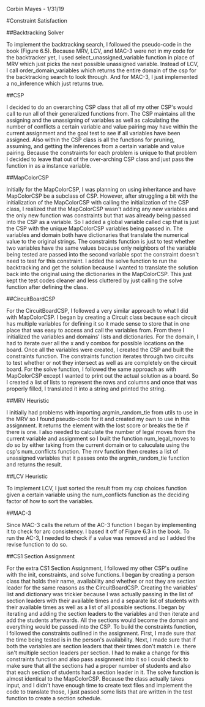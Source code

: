 Corbin Mayes - 1/31/19

#Constraint Satisfaction

##Backtracking Solver

To implement the backtracking search, I followed the pseudo-code in the book (Figure 6.5). Because MRV, LCV, and MAC-3 were not in 
my code for the backtracker yet, I used select_unassigned_variable function in place of MRV which just picks the next possible unassigned 
variable. Instead of LCV, I call order_domain_variables which returns the entire domain of the csp for the backtracking search to look 
through. And for MAC-3, I just implemented a no_inference which just returns true. 

##CSP

I decided to do an overarching CSP class that all of my other CSP's would call to run all of their generalized functions from. The CSP 
maintains all the assigning and the unassigning of variables as well as calculating the number of conflicts a certain variable and value 
pairing may have within the current assignment and the goal test to see if all variables have been assigned. Also within the CSP class 
is all the functions for pruning, assuming, and getting the inferences from a certain variable and value pairing. Because the constraints 
for each problem is unique to that problem I decided to leave that out of the over-arching CSP class and just pass the function in as a
instance variable.

##MapColorCSP

Initially for the MapColorCSP, I was planning on using inheritance and have MapColorCSP be a subclass of CSP. However, after struggling 
a bit with the initialization of the MapColorCSP with calling the initialization of the CSP class, I realized that the MapColorCSP wasn't 
adding any new variables and the only new function was constraints but that was already being passed into the CSP as a variable. So 
I added a global variable called csp that is just the CSP with the unique MapColorCSP variables being passed in. The variables and 
domain both have dictionaries that translate the numerical value to the original strings. The constraints function is just to test 
whether two variables have the same values because only neighbors of the variable being tested are passed into the second variable spot 
the constraint doesn't need to test for this constraint. I added the solve function to run the backtracking and get the solution because 
I wanted to translate the solution back into the original using the dictionaries in the MapColorCSP. This just kept the test codes cleaner 
and less cluttered by just calling the solve function after defining the class.

##CircuitBoardCSP

For the CircuitBoardCSP, I followed a very similar approach to what I did with MapColorCSP. I began by creating a Circuit class because 
each circuit has multiple variables for defining it so it made sense to store that in one place that was easy to access and call the 
variables from. From there I initialized the variables and domains' lists and dictionaries. For the domain, I had to iterate over all the 
x and y combos for possible locations on the board. Once all the variables were created, I created the CSP and built the constraints 
function. The constraints function iterates through two circuits to test whether or not they intersect as well as are completely on the 
circuit board. For the solve function, I followed the same approach as with MapColorCSP except I wanted to print out the actual solution 
as a board. So I created a list of lists to represent the rows and columns and once that was properly filled, I translated it into a string 
and printed the string.

##MRV Heuristic

I initially had problems with importing argmin_random_tie from utils to use in the MRV so I found pseudo-code for it and created my own to 
use in this assignment. It returns the element with the lost score or breaks the tie if there is one. I also needed to calculate the number 
of legal moves from the current variable and assignment so I built the function num_legal_moves to do so by either taking from the current 
domain or to caluculate using the csp's num_conflicts function. The mrv function then creates a list of unassigned variables that it passes 
onto the argmin_random_tie function and returns the result.

##LCV Heuristic

To implement LCV, I just sorted the result from my csp choices function given a certain variable using the num_conflicts function as the 
deciding factor of how to sort the variables.

##MAC-3

Since MAC-3 calls the return of the AC-3 function I began by implementing it to check for arc consistency. I based it off of Figure 6.3 
in the book. To run the AC-3, I needed to check if a value was removed and so I added the revise function to do so. 

##CS1 Section Assignment

For the extra CS1 Section Assignment, I followed my other CSP's outline with the init, constraints, and solve functions. I began by creating 
a person class that holds their name, availability and whether or not they are section leader for the same reasons as the CircuitBoardCSP. 
Creating the variables' list and dictionary was trickier because I was actually passing in the list of section leaders with their available
times and a separate list of students with their available times as well as a list of all possible sections. I began by iterating and adding 
the section leaders to the variables and then iterate and add the students afterwards. All the sections would become the domain and everything 
would be passed into the CSP. To build the constraints function, I followed the constraints outlined in the assignment. First, I made sure 
that the time being tested is in the person's availability. Next, I made sure that if both the variables are section leaders that their times 
don't match i.e. there isn't multiple section leaders per section. I had to make a change for this constraints function and also pass assignment 
into it so I could check to make sure that all the sections had a proper number of students and also that each section of students had a 
section leader in it. The solve function is almost identical to the MapColorCSP. Because the class actually takes input, and I didn't have 
enough time to create text files and implement the code to translate those, I just passed some lists that are written in the test function 
to create a section schedule.
